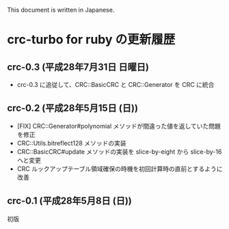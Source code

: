 This document is written in Japanese.

# crc-turbo for ruby の更新履歴

## crc-0.3 (平成28年7月31日 日曜日)

  * crc-0.3 に追従して、CRC::BasicCRC と CRC::Generator を CRC に統合

## crc-0.2 (平成28年5月15日 (日))

  * \[FIX\] CRC::Generator#polynomial メソッドが間違った値を返していた問題を修正
  * CRC::Utils.bitreflect128 メソッドの実装
  * CRC::BasicCRC#update メソッドの実装を slice-by-eight から slice-by-16 へと変更
  * CRC ルックアップテーブル領域確保の時機を初回計算時の直前とするように改善

## crc-0.1 (平成28年5月8日 (日))

初版
